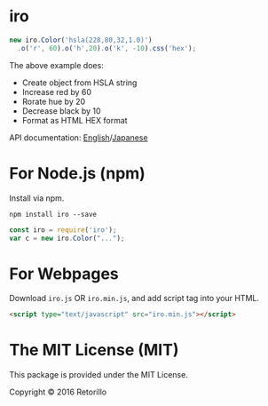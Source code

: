 # iro

```javascript
new iro.Color('hsla(228,80,32,1.0)')
  .o('r', 60).o('h',20).o('k', -10).css('hex');
```

The above example does:

- Create object from HSLA string
- Increase red by 60
- Rorate hue by 20
- Decrease black by 10
- Format as HTML HEX format

API documentation: [English](doc/api.md)/[Japanese](doc/api-ja.md)

# For Node.js (npm)

Install via npm.

```
npm install iro --save
```

```javascript
const iro = require('iro');
var c = new iro.Color("...");
```

# For Webpages 

Download `iro.js` OR `iro.min.js`, and add script tag into your HTML.

```HTML
<script type="text/javascript" src="iro.min.js"></script>
```

# The MIT License (MIT)

This package is provided under the MIT License.

Copyright &copy; 2016 Retorillo
